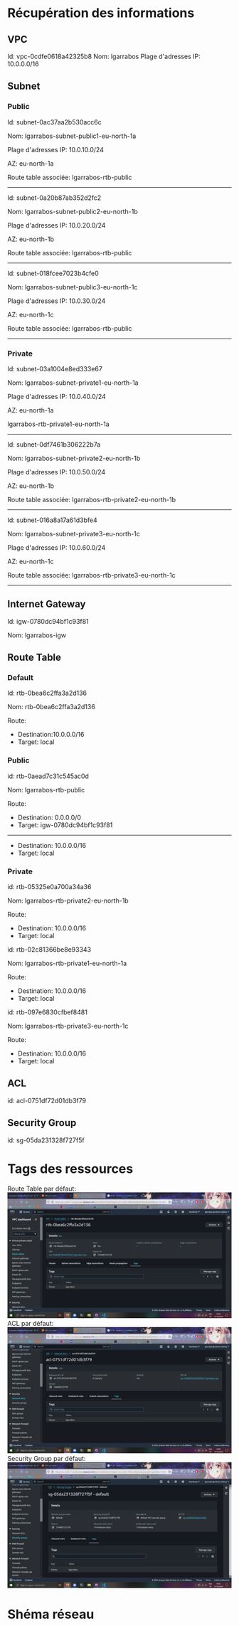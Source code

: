 # Récupération des informations

## VPC

Id: vpc-0cdfe0618a42325b8
Nom: lgarrabos
Plage d'adresses IP: 10.0.0.0/16

## Subnet
### Public

Id: subnet-0ac37aa2b530acc6c

Nom: lgarrabos-subnet-public1-eu-north-1a

Plage d'adresses IP: 10.0.10.0/24

AZ: eu-north-1a

Route table associée: lgarrabos-rtb-public

---
Id: subnet-0a20b87ab352d2fc2

Nom: lgarrabos-subnet-public2-eu-north-1b

Plage d'adresses IP: 10.0.20.0/24

AZ: eu-north-1b

Route table associée: lgarrabos-rtb-public

---
Id: subnet-018fcee7023b4cfe0

Nom: lgarrabos-subnet-public3-eu-north-1c

Plage d'adresses IP: 10.0.30.0/24

AZ: eu-north-1c

Route table associée: lgarrabos-rtb-public

---
### Private

Id: subnet-03a1004e8ed333e67

Nom: lgarrabos-subnet-private1-eu-north-1a

Plage d'adresses IP: 10.0.40.0/24

AZ: eu-north-1a

 
lgarrabos-rtb-private1-eu-north-1a

---
Id: subnet-0df7461b306222b7a

Nom: lgarrabos-subnet-private2-eu-north-1b

Plage d'adresses IP: 10.0.50.0/24

AZ: eu-north-1b

Route table associée: lgarrabos-rtb-private2-eu-north-1b

---
Id: subnet-016a8a17a61d3bfe4

Nom: lgarrabos-subnet-private3-eu-north-1c

Plage d'adresses IP: 10.0.60.0/24

AZ: eu-north-1c

Route table associée: lgarrabos-rtb-private3-eu-north-1c

---
## Internet Gateway

Id: igw-0780dc94bf1c93f81

Nom: lgarrabos-igw

## Route Table
### Default

Id: rtb-0bea6c2ffa3a2d136

Nom: rtb-0bea6c2ffa3a2d136

Route:
- Destination:10.0.0.0/16
- Target: local

### Public

id: rtb-0aead7c31c545ac0d

Nom: lgarrabos-rtb-public

Route:
- Destination: 0.0.0.0/0
- Target: igw-0780dc94bf1c93f81
---
- Destination: 10.0.0.0/16
- Target: local

### Private

id: rtb-05325e0a700a34a36

Nom: lgarrabos-rtb-private2-eu-north-1b

Route:
- Destination: 10.0.0.0/16
- Target: local

id: rtb-02c81366be8e93343

Nom: lgarrabos-rtb-private1-eu-north-1a

Route:
- Destination: 10.0.0.0/16
- Target: local

id: rtb-097e6830cfbef8481

Nom: lgarrabos-rtb-private3-eu-north-1c

Route:
- Destination: 10.0.0.0/16
- Target: local

## ACL

id: acl-0751df72d01db3f79

## Security Group

id: sg-05da231328f727f5f

# Tags des ressources

Route Table par défaut:
![alt text](image.png)
ACL par défaut:
![alt text](image-1.png)
Security Group par défaut:
![alt text](image-2.png)

# Shéma réseau

